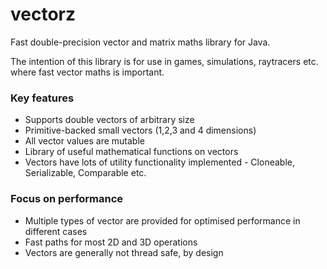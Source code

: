 # vectorz

Fast double-precision vector and matrix maths library for Java.

The intention of this library is for use in games, simulations, raytracers etc. 
where fast vector maths is important.

### Key features

 - Supports double vectors of arbitrary size
 - Primitive-backed small vectors (1,2,3 and 4 dimensions)
 - All vector values are mutable
 - Library of useful mathematical functions on vectors
 - Vectors have lots of utility functionality implemented - Cloneable, Serializable, Comparable etc.

### Focus on performance

 - Multiple types of vector are provided for optimised performance in different cases
 - Fast paths for most 2D and 3D operations
 - Vectors are generally not thread safe, by design
 